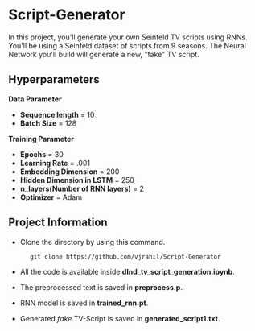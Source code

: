 # Script-Generator
In this project, you'll generate your own Seinfeld TV scripts using RNNs. You'll be using a Seinfeld dataset of scripts from 9 seasons. The Neural Network you'll build will generate a new, "fake" TV script.

## Hyperparameters
**Data Parameter**
   * **Sequence length** = 10
   * **Batch Size** = 128
   
**Training Parameter**
  * **Epochs** = 30
  * **Learning Rate** = .001
  * **Embedding Dimension** = 200
  * **Hidden Dimension in LSTM** = 250
  * **n_layers(Number of RNN layers)** = 2 
  * **Optimizer** = Adam
## Project Information
* Clone the directory by using this command.
``` 
      git clone https://github.com/vjrahil/Script-Generator
```
* All the code is available inside **dlnd_tv_script_generation.ipynb**.

* The preprocessed text is saved in  **preprocess.p**.
* RNN model is saved in **trained_rnn.pt**.

* Generated *fake* TV-Script is saved in **generated_script1.txt**.
